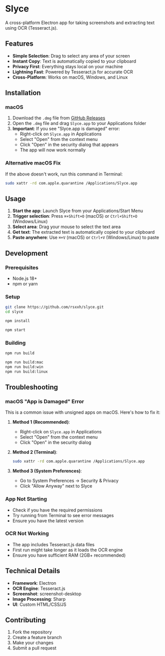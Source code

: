 # Slyce

A cross-platform Electron app for taking screenshots and extracting text using OCR (Tesseract.js).

## Features

- **Simple Selection**: Drag to select any area of your screen
- **Instant Copy**: Text is automatically copied to your clipboard
- **Privacy First**: Everything stays local on your machine
- **Lightning Fast**: Powered by Tesseract.js for accurate OCR
- **Cross-Platform**: Works on macOS, Windows, and Linux

## Installation

### macOS

1. Download the `.dmg` file from [GitHub Releases](https://github.com/rsxxh/slyce/releases)
2. Open the `.dmg` file and drag `Slyce.app` to your Applications folder
3. **Important**: If you see "Slyce.app is damaged" error:
   - Right-click on `Slyce.app` in Applications
   - Select "Open" from the context menu
   - Click "Open" in the security dialog that appears
   - The app will now work normally

### Alternative macOS Fix

If the above doesn't work, run this command in Terminal:

```bash
sudo xattr -rd com.apple.quarantine /Applications/Slyce.app
```


## Usage

1. **Start the app**: Launch Slyce from your Applications/Start Menu
2. **Trigger selection**: Press `⌘+Shift+O` (macOS) or `Ctrl+Shift+O` (Windows/Linux)
3. **Select area**: Drag your mouse to select the text area
4. **Get text**: The extracted text is automatically copied to your clipboard
5. **Paste anywhere**: Use `⌘+V` (macOS) or `Ctrl+V` (Windows/Linux) to paste

## Development

### Prerequisites

- Node.js 18+ 
- npm or yarn

### Setup

```bash
git clone https://github.com/rsxxh/slyce.git
cd slyce

npm install

npm start
```

### Building

```bash
npm run build

npm run build:mac
npm run build:win
npm run build:linux


```

## Troubleshooting

### macOS "App is Damaged" Error

This is a common issue with unsigned apps on macOS. Here's how to fix it:

1. **Method 1 (Recommended)**:
   - Right-click on `Slyce.app` in Applications
   - Select "Open" from the context menu
   - Click "Open" in the security dialog

2. **Method 2 (Terminal)**:
   ```bash
   sudo xattr -rd com.apple.quarantine /Applications/Slyce.app
   ```

3. **Method 3 (System Preferences)**:
   - Go to System Preferences → Security & Privacy
   - Click "Allow Anyway" next to Slyce

### App Not Starting

- Check if you have the required permissions
- Try running from Terminal to see error messages
- Ensure you have the latest version

### OCR Not Working

- The app includes Tesseract.js data files
- First run might take longer as it loads the OCR engine
- Ensure you have sufficient RAM (2GB+ recommended)

## Technical Details

- **Framework**: Electron
- **OCR Engine**: Tesseract.js
- **Screenshot**: screenshot-desktop
- **Image Processing**: Sharp
- **UI**: Custom HTML/CSS/JS

## Contributing

1. Fork the repository
2. Create a feature branch
3. Make your changes
4. Submit a pull request

